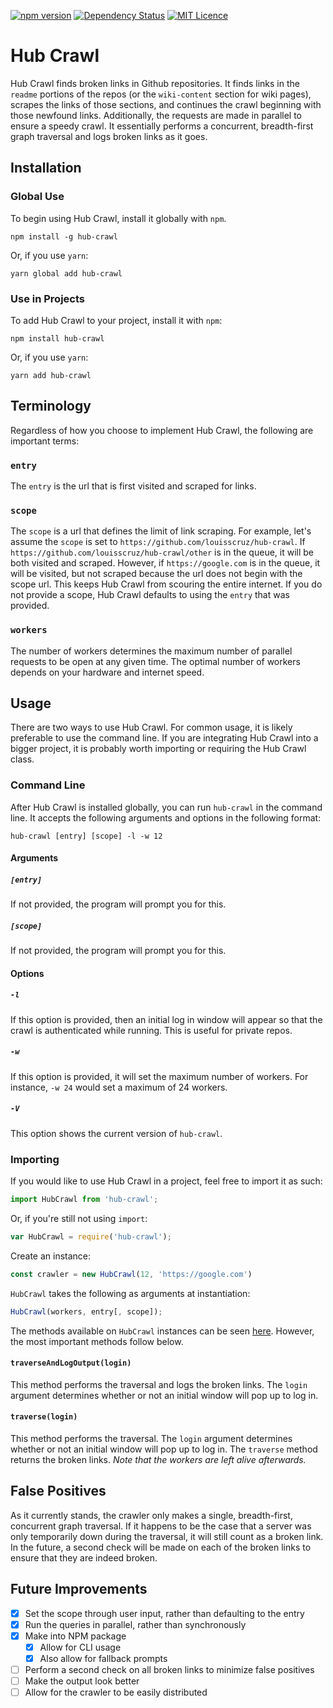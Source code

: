 [![npm version](https://badge.fury.io/js/hub-crawl.svg)](https://badge.fury.io/js/hub-crawl)
[![Dependency Status](https://david-dm.org/louisscruz/hub-crawl.svg)](https://david-dm.org/louisscruz/hub-crawl.svg)
[![MIT Licence](https://badges.frapsoft.com/os/mit/mit.svg?v=103)](https://opensource.org/licenses/mit-license.php)

# Hub Crawl

Hub Crawl finds broken links in Github repositories. It finds links in the
`readme` portions of the repos (or the `wiki-content` section for wiki pages),
scrapes the links of those sections, and continues the crawl beginning with
those newfound links. Additionally, the requests are made in parallel to ensure
a speedy crawl. It essentially performs a concurrent, breadth-first graph
traversal and logs broken links as it goes.

## Installation

### Global Use

To begin using Hub Crawl, install it globally with `npm`.

```
npm install -g hub-crawl
```

Or, if you use `yarn`:

```
yarn global add hub-crawl
```

### Use in Projects

To add Hub Crawl to your project, install it with `npm`:

```
npm install hub-crawl
```

Or, if you use `yarn`:

```
yarn add hub-crawl
```

## Terminology

Regardless of how you choose to implement Hub Crawl, the following are important
terms:

### `entry`

The `entry` is the url that is first visited and scraped for links.

### `scope`

The `scope` is a url that defines the limit of link scraping. For example, let's
assume the `scope` is set to `https://github.com/louisscruz/hub-crawl`. If
`https://github.com/louisscruz/hub-crawl/other` is in the queue, it will be both
visited and scraped. However, if `https://google.com` is in the queue, it will
be visited, but not scraped because the url does not begin with the scope url.
This keeps Hub Crawl from scouring the entire internet. If you do not provide a
scope, Hub Crawl defaults to using the `entry` that was provided.

### `workers`

The number of workers determines the maximum number of parallel requests to be
open at any given time. The optimal number of workers depends on your hardware
and internet speed.

## Usage

There are two ways to use Hub Crawl. For common usage, it is likely preferable
to use the command line. If you are integrating Hub Crawl into a bigger project,
it is probably worth importing or requiring the Hub Crawl class.

### Command Line

After Hub Crawl is installed globally, you can run `hub-crawl` in the command
line. It accepts the following arguments and options in the following format:

```
hub-crawl [entry] [scope] -l -w 12
```

#### Arguments

##### `[entry]`

If not provided, the program will prompt you for this.

##### `[scope]`

If not provided, the program will prompt you for this.

#### Options

##### `-l`

If this option is provided, then an initial log in window will appear so that
the crawl is authenticated while running. This is useful for private repos.

##### `-w`

If this option is provided, it will set the maximum number of workers. For
instance, `-w 24` would set a maximum of 24 workers.

##### `-V`

This option shows the current version of `hub-crawl`.

### Importing

If you would like to use Hub Crawl in a project, feel free to import it as
such:

```javascript
import HubCrawl from 'hub-crawl';
```

Or, if you're still not using `import`:

```javascript
var HubCrawl = require('hub-crawl');
```

Create an instance:

```javascript
const crawler = new HubCrawl(12, 'https://google.com')
```

`HubCrawl` takes the following as arguments at instantiation:

```javascript
HubCrawl(workers, entry[, scope]);
```

The methods available on `HubCrawl` instances can be seen
[here](./src/hub-crawl.js). However, the most important methods follow below.

#### `traverseAndLogOutput(login)`

This method performs the traversal and logs the broken links. The `login`
argument determines whether or not an initial window will pop up to log in.

#### `traverse(login)`

This method performs the traversal. The `login` argument determines whether or
not an initial window will pop up to log in. The `traverse` method returns the
broken links. *Note that the workers are left alive afterwards.*

## False Positives

As it currently stands, the crawler only makes a single, breadth-first,
concurrent graph traversal. If it happens to be the case that a server was only
temporarily down during the traversal, it will still count as a broken link. In
the future, a second check will be made on each of the broken links to ensure
that they are indeed broken.

## Future Improvements

- [x] Set the scope through user input, rather than defaulting to the entry
- [x] Run the queries in parallel, rather than synchronously
- [x] Make into NPM package
  - [x] Allow for CLI usage
  - [x] Also allow for fallback prompts
- [ ] Perform a second check on all broken links to minimize false positives
- [ ] Make the output look better
- [ ] Allow for the crawler to be easily distributed
